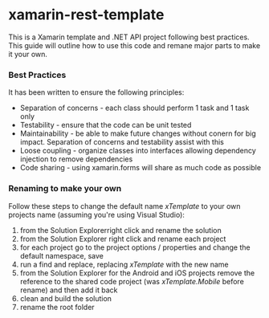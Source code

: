 # xamarin-rest-template
This is a Xamarin template and .NET API project following best practices. This guide will outline how to use this code and remane major parts to make it your own.

### Best Practices
It has been written to ensure the following principles:

* Separation of concerns - each class should perform 1 task and 1 task only
* Testability - ensure that the code can be unit tested
* Maintainability - be able to make future changes without conern for big impact. Separation of concerns and testability assist with this
* Loose coupling - organize classes into interfaces allowing dependency injection to remove dependencies
* Code sharing - using xamarin.forms will share as much code as possible

### Renaming to make your own
Follow these steps to change the default name *xTemplate* to your own projects name (assuming you're using Visual Studio):

1. from the Solution Explorerright click and rename the solution
1. from the Solution Explorer right click and rename each project
1. for each project go to the project options / properties and change the default namespace, save
1. run a find and replace, replacing *xTemplate* with the new name
1. from the Solution Explorer for the Android and iOS projects remove the reference to the shared code project (was *xTemplate.Mobile* before rename) and then add it back
1. clean and build the solution
1. rename the root folder
